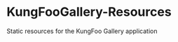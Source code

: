 KungFooGallery-Resources
========================

Static resources for the KungFoo Gallery application
